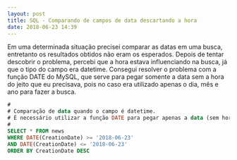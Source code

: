 ```yaml
---
layout: post
title: SQL - Comparando de campos de data descartando a hora
date: 2018-06-23 14:39
---
```


Em uma determinada situação precisei comparar as datas em uma busca, entretanto os resultados obtidos não eram os esperados. Depois de tentar descobrir o problema, percebi que a hora estava influenciando na busca, já que o tipo do campo era datetime. Consegui resolver o problema com a função DATE do MySQL, que serve para pegar somente a data sem a hora do jeito que eu precisava, pois no caso era utilizado apenas o dia, mês e ano para fazer a busca.

```sql
#
# Comparação de data quando o campo é datetime.
# É necessário utilizar a função DATE para pegar apenas a data (sem horário).
#
SELECT * FROM news 
WHERE DATE(CreationDate) >= '2018-06-23'
AND DATE(CreationDate) <= '2018-06-23'
ORDER BY CreationDate DESC
```